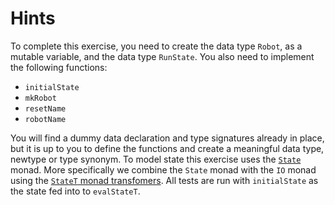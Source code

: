 # Hints

To complete this exercise, you need to create the data type `Robot`,
as a mutable variable, and the data type `RunState`. You also need to
implement the following functions:

- `initialState`
- `mkRobot`
- `resetName`
- `robotName`

You will find a dummy data declaration and type signatures already in place,
but it is up to you to define the functions and create a meaningful data type,
newtype or type synonym. To model state this exercise uses the
[`State`](https://en.wikibooks.org/wiki/Haskell/Understanding_monads/State)
monad. More specifically we combine the `State` monad with the `IO` monad using
the [`StateT` monad transfomers](http://book.realworldhaskell.org/read/monad-transformers.html).
All tests are run with `initialState` as the state fed into to `evalStateT`.
